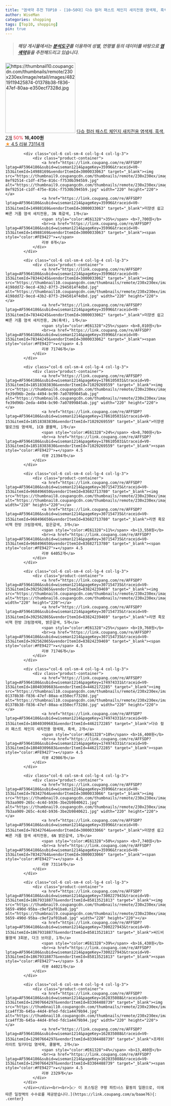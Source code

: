 ```yaml
---
title: "염색약 추천 TOP10 - [10~50대] 다슈 컬러 패스트 체인지 새치전용 염색제, 흑색, 2개"
author: WiseMan
categories: shopping
tags: [Top10, shopping]
pin: true
---
```


> ##### 해당 게시물에서는 [**분석도구**](https://itemscout.io/)를 이용하여 **성별**, **연령별** 등의 데이터를 바탕으로 [**염색약**](https://link.coupang.com/a/baae76)들을 추천해드리고 있습니다.
<div class="container"><div class="row">
            <div class="col-6 col-sm-4 col-lg-4 col-lg-3">
                <div class="product-container">
                    <a href="https://link.coupang.com/re/AFFSDP?lptag=AF5964186&subid=wiseman1214&pageKey=174974331&traceid=V0-153&itemId=18040309683&vendorItemId=4462172285" target="_blank"><img src="https://thumbnail10.coupangcdn.com/thumbnails/remote/230x230ex/image/retail/images/48219119425874-01378b38-f836-47ef-80aa-e350ecf7328d.jpg" alt="https://thumbnail10.coupangcdn.com/thumbnails/remote/230x230ex/image/retail/images/48219119425874-01378b38-f836-47ef-80aa-e350ecf7328d.jpg" width="220" height="220"></a>
                    <a href="https://link.coupang.com/re/AFFSDP?lptag=AF5964186&subid=wiseman1214&pageKey=174974331&traceid=V0-153&itemId=18040309683&vendorItemId=4462172285" target="_blank">다슈 컬러 패스트 체인지 새치전용 염색제, 흑색, 2개</a>
                    <span style="color:#E61328">50%</span> <b>16,400원</b>
                    <br><a href="https://link.coupang.com/re/AFFSDP?lptag=AF5964186&subid=wiseman1214&pageKey=174974331&traceid=V0-153&itemId=18040309683&vendorItemId=4462172285" target="_blank"><span style="color:#FE9427">★</span> 4.5
                    리뷰 73114개</a>
                </div>
            </div>
            
            <div class="col-6 col-sm-4 col-lg-4 col-lg-3">
                <div class="product-container">
                    <a href="https://link.coupang.com/re/AFFSDP?lptag=AF5964186&subid=wiseman1214&pageKey=35996&traceid=V0-153&itemId=14988169&vendorItemId=3000033063" target="_blank"><img src="https://thumbnail9.coupangcdn.com/thumbnails/remote/230x230ex/image/retail/images/9012502823550275-8ef92514-c1df-475e-816c-f7530b3945b9.jpg" alt="https://thumbnail9.coupangcdn.com/thumbnails/remote/230x230ex/image/retail/images/9012502823550275-8ef92514-c1df-475e-816c-f7530b3945b9.jpg" width="220" height="220"></a>
                    <a href="https://link.coupang.com/re/AFFSDP?lptag=AF5964186&subid=wiseman1214&pageKey=35996&traceid=V0-153&itemId=14988169&vendorItemId=3000033063" target="_blank">미쟝센 쉽고 빠른 거품 염색 새치전용, 3N 흑갈색, 1개</a>
                    <span style="color:#E61328">35%</span> <b>7,700원</b>
                    <br><a href="https://link.coupang.com/re/AFFSDP?lptag=AF5964186&subid=wiseman1214&pageKey=35996&traceid=V0-153&itemId=14988169&vendorItemId=3000033063" target="_blank"><span style="color:#FE9427">★</span> 
                    리뷰 0개</a>
                </div>
            </div>
            
            <div class="col-6 col-sm-4 col-lg-4 col-lg-3">
                <div class="product-container">
                    <a href="https://link.coupang.com/re/AFFSDP?lptag=AF5964186&subid=wiseman1214&pageKey=35996&traceid=V0-153&itemId=78344245&vendorItemId=3000033062" target="_blank"><img src="https://thumbnail10.coupangcdn.com/thumbnails/remote/230x230ex/image/retail/images/2969458538484472-4198dd72-9ecd-43b2-87f3-2945014f4dbd.jpg" alt="https://thumbnail10.coupangcdn.com/thumbnails/remote/230x230ex/image/retail/images/2969458538484472-4198dd72-9ecd-43b2-87f3-2945014f4dbd.jpg" width="220" height="220"></a>
                    <a href="https://link.coupang.com/re/AFFSDP?lptag=AF5964186&subid=wiseman1214&pageKey=35996&traceid=V0-153&itemId=78344245&vendorItemId=3000033062" target="_blank">미쟝센 쉽고 빠른 거품 염색 새치전용, 2N(흑색), 1개</a>
                    <span style="color:#E61328">25%</span> <b>8,010원</b>
                    <br><a href="https://link.coupang.com/re/AFFSDP?lptag=AF5964186&subid=wiseman1214&pageKey=35996&traceid=V0-153&itemId=78344245&vendorItemId=3000033062" target="_blank"><span style="color:#FE9427">★</span> 4.5
                    리뷰 71746개</a>
                </div>
            </div>
            
            <div class="col-6 col-sm-4 col-lg-4 col-lg-3">
                <div class="product-container">
                    <a href="https://link.coupang.com/re/AFFSDP?lptag=AF5964186&subid=wiseman1214&pageKey=1786105031&traceid=V0-153&itemId=18518383830&vendorItemId=71029269559" target="_blank"><img src="https://thumbnail6.coupangcdn.com/thumbnails/remote/230x230ex/image/retail/images/1146878921555234-fe39d96b-2eda-4494-bc90-7a07899845ab.jpg" alt="https://thumbnail6.coupangcdn.com/thumbnails/remote/230x230ex/image/retail/images/1146878921555234-fe39d96b-2eda-4494-bc90-7a07899845ab.jpg" width="220" height="220"></a>
                    <a href="https://link.coupang.com/re/AFFSDP?lptag=AF5964186&subid=wiseman1214&pageKey=1786105031&traceid=V0-153&itemId=18518383830&vendorItemId=71029269559" target="_blank">미쟝센 헬로크림 염색제, 1CB 쿨블랙, 1개</a>
                    <span style="color:#E61328">24%</span> <b>8,700원</b>
                    <br><a href="https://link.coupang.com/re/AFFSDP?lptag=AF5964186&subid=wiseman1214&pageKey=1786105031&traceid=V0-153&itemId=18518383830&vendorItemId=71029269559" target="_blank"><span style="color:#FE9427">★</span> 4.5
                    리뷰 21394개</a>
                </div>
            </div>
            
            <div class="col-6 col-sm-4 col-lg-4 col-lg-3">
                <div class="product-container">
                    <a href="https://link.coupang.com/re/AFFSDP?lptag=AF5964186&subid=wiseman1214&pageKey=307154735&traceid=V0-153&itemId=968496650&vendorItemId=83682713780" target="_blank"><img src="https://thumbnail8.coupangcdn.com/thumbnails/remote/230x230ex/image/vendor_inventory/ae43/9502fdfb9865a8e3e0bd45554a4a48fe6407cc701972b370837ea817efc3.jpg" alt="https://thumbnail8.coupangcdn.com/thumbnails/remote/230x230ex/image/vendor_inventory/ae43/9502fdfb9865a8e3e0bd45554a4a48fe6407cc701972b370837ea817efc3.jpg" width="220" height="220"></a>
                    <a href="https://link.coupang.com/re/AFFSDP?lptag=AF5964186&subid=wiseman1214&pageKey=307154735&traceid=V0-153&itemId=968496650&vendorItemId=83682713780" target="_blank">리엔 흑모비책 한방 크림염색제, 짙은갈색, 3개</a>
                    <span style="color:#E61328">11%</span> <b>13,550원</b>
                    <br><a href="https://link.coupang.com/re/AFFSDP?lptag=AF5964186&subid=wiseman1214&pageKey=307154735&traceid=V0-153&itemId=968496650&vendorItemId=83682713780" target="_blank"><span style="color:#FE9427">★</span> 4.5
                    리뷰 64052개</a>
                </div>
            </div>
            
            <div class="col-6 col-sm-4 col-lg-4 col-lg-3">
                <div class="product-container">
                    <a href="https://link.coupang.com/re/AFFSDP?lptag=AF5964186&subid=wiseman1214&pageKey=307154735&traceid=V0-153&itemId=392562865&vendorItemId=83824239469" target="_blank"><img src="https://thumbnail6.coupangcdn.com/thumbnails/remote/230x230ex/image/vendor_inventory/2a67/5f54eeb3edfa4001d8d54bf1f5c34c44646a690c08b21f00cca4006ef4cc.jpg" alt="https://thumbnail6.coupangcdn.com/thumbnails/remote/230x230ex/image/vendor_inventory/2a67/5f54eeb3edfa4001d8d54bf1f5c34c44646a690c08b21f00cca4006ef4cc.jpg" width="220" height="220"></a>
                    <a href="https://link.coupang.com/re/AFFSDP?lptag=AF5964186&subid=wiseman1214&pageKey=307154735&traceid=V0-153&itemId=392562865&vendorItemId=83824239469" target="_blank">리엔 흑모비책 한방 크림염색제, 밝은갈색, 5개</a>
                    <span style="color:#E61328">25%</span> <b>19,760원</b>
                    <br><a href="https://link.coupang.com/re/AFFSDP?lptag=AF5964186&subid=wiseman1214&pageKey=307154735&traceid=V0-153&itemId=392562865&vendorItemId=83824239469" target="_blank"><span style="color:#FE9427">★</span> 4.5
                    리뷰 71746개</a>
                </div>
            </div>
            
            <div class="col-6 col-sm-4 col-lg-4 col-lg-3">
                <div class="product-container">
                    <a href="https://link.coupang.com/re/AFFSDP?lptag=AF5964186&subid=wiseman1214&pageKey=174974331&traceid=V0-153&itemId=18040309683&vendorItemId=4462172285" target="_blank"><img src="https://thumbnail10.coupangcdn.com/thumbnails/remote/230x230ex/image/retail/images/48219119425874-01378b38-f836-47ef-80aa-e350ecf7328d.jpg" alt="https://thumbnail10.coupangcdn.com/thumbnails/remote/230x230ex/image/retail/images/48219119425874-01378b38-f836-47ef-80aa-e350ecf7328d.jpg" width="220" height="220"></a>
                    <a href="https://link.coupang.com/re/AFFSDP?lptag=AF5964186&subid=wiseman1214&pageKey=174974331&traceid=V0-153&itemId=18040309683&vendorItemId=4462172285" target="_blank">다슈 컬러 패스트 체인지 새치전용 염색제, 흑색, 2개</a>
                    <span style="color:#E61328">18%</span> <b>16,400원</b>
                    <br><a href="https://link.coupang.com/re/AFFSDP?lptag=AF5964186&subid=wiseman1214&pageKey=174974331&traceid=V0-153&itemId=18040309683&vendorItemId=4462172285" target="_blank"><span style="color:#FE9427">★</span> 4.5
                    리뷰 42986개</a>
                </div>
            </div>
            
            <div class="col-6 col-sm-4 col-lg-4 col-lg-3">
                <div class="product-container">
                    <a href="https://link.coupang.com/re/AFFSDP?lptag=AF5964186&subid=wiseman1214&pageKey=35996&traceid=V0-153&itemId=78342764&vendorItemId=3000033066" target="_blank"><img src="https://thumbnail9.coupangcdn.com/thumbnails/remote/230x230ex/image/retail/images/1159808350059307-7b3aa909-265c-4c4d-b936-3be2b9840621.jpg" alt="https://thumbnail9.coupangcdn.com/thumbnails/remote/230x230ex/image/retail/images/1159808350059307-7b3aa909-265c-4c4d-b936-3be2b9840621.jpg" width="220" height="220"></a>
                    <a href="https://link.coupang.com/re/AFFSDP?lptag=AF5964186&subid=wiseman1214&pageKey=35996&traceid=V0-153&itemId=78342764&vendorItemId=3000033066" target="_blank">미쟝센 쉽고 빠른 거품 염색 새치전용, 6N 밝은갈색, 1개</a>
                    <span style="color:#E61328">50%</span> <b>7,740원</b>
                    <br><a href="https://link.coupang.com/re/AFFSDP?lptag=AF5964186&subid=wiseman1214&pageKey=35996&traceid=V0-153&itemId=78342764&vendorItemId=3000033066" target="_blank"><span style="color:#FE9427">★</span> 4.5
                    리뷰 73114개</a>
                </div>
            </div>
            
            <div class="col-6 col-sm-4 col-lg-4 col-lg-3">
                <div class="product-container">
                    <a href="https://link.coupang.com/re/AFFSDP?lptag=AF5964186&subid=wiseman1214&pageKey=7300227943&traceid=V0-153&itemId=18679318877&vendorItemId=85813521813" target="_blank"><img src="https://thumbnail9.coupangcdn.com/thumbnails/remote/230x230ex/image/retail/images/2023/04/28/15/1/aae79883-5659-490d-95ba-c9ef2af01ba8.jpg" alt="https://thumbnail9.coupangcdn.com/thumbnails/remote/230x230ex/image/retail/images/2023/04/28/15/1/aae79883-5659-490d-95ba-c9ef2af01ba8.jpg" width="220" height="220"></a>
                    <a href="https://link.coupang.com/re/AFFSDP?lptag=AF5964186&subid=wiseman1214&pageKey=7300227943&traceid=V0-153&itemId=18679318877&vendorItemId=85813521813" target="_blank">씨드비 물염색 3회분, 다크 브라운, 1개</a>
                    <span style="color:#E61328">39%</span> <b>16,430원</b>
                    <br><a href="https://link.coupang.com/re/AFFSDP?lptag=AF5964186&subid=wiseman1214&pageKey=7300227943&traceid=V0-153&itemId=18679318877&vendorItemId=85813521813" target="_blank"><span style="color:#FE9427">★</span> 5.0
                    리뷰 44021개</a>
                </div>
            </div>
            
            <div class="col-6 col-sm-4 col-lg-4 col-lg-3">
                <div class="product-container">
                    <a href="https://link.coupang.com/re/AFFSDP?lptag=AF5964186&subid=wiseman1214&pageKey=162835088&traceid=V0-153&itemId=12907664297&vendorItemId=83304488739" target="_blank"><img src="https://thumbnail10.coupangcdn.com/thumbnails/remote/230x230ex/image/retail/images/1845869749832191-1ca4ff3b-645a-44d4-8fed-fdc1a4479b94.jpg" alt="https://thumbnail10.coupangcdn.com/thumbnails/remote/230x230ex/image/retail/images/1845869749832191-1ca4ff3b-645a-44d4-8fed-fdc1a4479b94.jpg" width="220" height="220"></a>
                    <a href="https://link.coupang.com/re/AFFSDP?lptag=AF5964186&subid=wiseman1214&pageKey=162835088&traceid=V0-153&itemId=12907664297&vendorItemId=83304488739" target="_blank">프레쉬라이트 밀키타입 염색제, 쿨블랙, 2개</a>
                    <span style="color:#E61328">4%</span> <b>13,460원</b>
                    <br><a href="https://link.coupang.com/re/AFFSDP?lptag=AF5964186&subid=wiseman1214&pageKey=162835088&traceid=V0-153&itemId=12907664297&vendorItemId=83304488739" target="_blank"><span style="color:#FE9427">★</span> 4.5
                    리뷰 2329개</a>
                </div>
            </div>
            </div></div><br><br>[👉 이 포스팅은 쿠팡 파트너스 활동의 일환으로, 이에 따른 일정액의 수수료를 제공받습니다.](https://link.coupang.com/a/baae76){: .center}